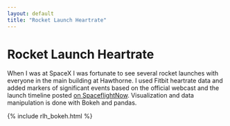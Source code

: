 ```yaml
---
layout: default
title: "Rocket Launch Heartrate"
---
```


Rocket Launch Heartrate
=======================

When I was at SpaceX I was fortunate to see several rocket launches with everyone in the main building at Hawthorne. I used Fitbit heartrate data and added markers of significant events based on the official webcast and the launch timeline posted [on SpaceflightNow](https://spaceflightnow.com/2018/04/16/falcon-9-launch-timeline-with-tess/). Visualization and data manipulation is done with Bokeh and pandas.

{% include rlh_bokeh.html %}
<div class="bk-root">
    <div class="bk-plotdiv" id="a8e6b883-d669-4e00-b77a-f91395ec4ec1"></div>
</div>